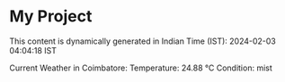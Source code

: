 # My Project

This content is dynamically generated in Indian Time (IST): 2024-02-03 04:04:18 IST


Current Weather in Coimbatore:
Temperature: 24.88 °C
Condition: mist
